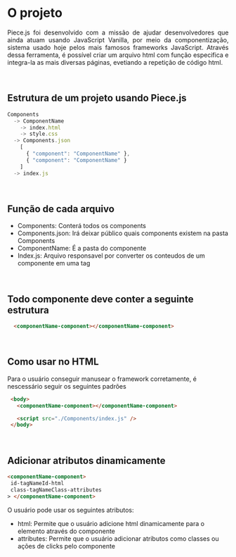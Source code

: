 # O projeto
<p align="justify">
 Piece.js foi desenvolvido com a missão de ajudar desenvolvedores que ainda atuam usando JavaScript Vanilla, por meio da componentização, sistema usado hoje pelos mais famosos frameworks JavaScript. Através dessa ferramenta, é possível criar um arquivo html com função especifica e integra-la as mais diversas páginas, evetiando a repetição de código html.
</p>

</br>

## Estrutura de um projeto usando Piece.js
```javascript
Components
  -> ComponentName
    -> index.html
    -> style.css
  -> Components.json
    [ 
      { "component": "ComponentName" }, 
      { "component": "ComponentName" }
    ]
  -> index.js
```

</br>

## Função de cada arquivo
* Components: Conterá todos os components
* Components.json: Irá deixar público quais components existem na pasta Components
* ComponentName: É a pasta do componente
* Index.js: Arquivo responsavel por converter os conteudos de um componente em uma tag

</br>

## Todo componente deve conter a seguinte estrutura
```html
  <componentName-component></componentName-component>
```

<br>

## Como usar no HTML
<p>
 Para o usuário conseguir manusear o framework corretamente, é nescessário seguir os seguintes padrões

 ```html
  <body>
    <componentName-component></componentName-component>

    <script src="./Components/index.js" />
  </body>
 ```
</p>

<br>

## Adicionar atributos dinamicamente
```html
<componentName-component>
 id-tagNameId-html
 class-tagNameClass-attributes
> </componentName-component>
```

<p>O usuário pode usar os seguintes atributos:</p>
<ul>
  <li> html: Permite que o usuário adicione html dinamicamente para o elemento através do componente
  </li>
  <li> attributes: Permite que o usuário adicionar atributos como classes ou ações de clicks pelo componente
  </li>
</ul>
  



